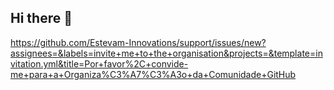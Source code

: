 ## Hi there 👋

https://github.com/Estevam-Innovations/support/issues/new?assignees=&labels=invite+me+to+the+organisation&projects=&template=invitation.yml&title=Por+favor%2C+convide-me+para+a+Organiza%C3%A7%C3%A3o+da+Comunidade+GitHub
